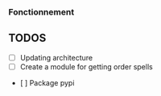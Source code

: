 ### Fonctionnement


## TODOS 

* [ ] Updating architecture
* [ ] Create a module for getting order spells
* [ ] Package pypi
